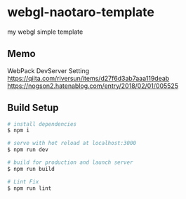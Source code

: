 # webgl-naotaro-template
my webgl simple template

## Memo
WebPack DevServer Setting  
https://qiita.com/riversun/items/d27f6d3ab7aaa119deab  
https://nogson2.hatenablog.com/entry/2018/02/01/005525

## Build Setup

``` bash
# install dependencies
$ npm i

# serve with hot reload at localhost:3000
$ npm run dev

# build for production and launch server
$ npm run build

# Lint Fix
$ npm run lint

```
